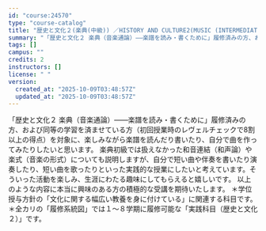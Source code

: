 ```yaml
---
id: "course:24570"
type: "course-catalog"
title: "歴史と文化２(楽典(中級)) ／HISTORY AND CULTURE2(MUSIC (INTERMEDIATE))"
summary: "「歴史と文化２ 楽典（音楽通論）――楽譜を読み・書くために」履修済みの方、および同等の学習を済ませている方（初回授業時のレヴェルチェックで8割以上の得点）を対象に、楽しみながら楽譜を読んだり書いたり、自分で曲を作ってみたりしたいと思います。…"
tags: []
campus: ""
credits: 2
instructors: []
license: " "
version:
  created_at: "2025-10-09T03:48:57Z"
  updated_at: "2025-10-09T03:48:57Z"
---
```


「歴史と文化２ 楽典（音楽通論）――楽譜を読み・書くために」履修済みの方、および同等の学習を済ませている方（初回授業時のレヴェルチェックで8割以上の得点）を対象に、楽しみながら楽譜を読んだり書いたり、自分で曲を作ってみたりしたいと思います。 楽典初級では扱えなかった和音連結（和声論）や楽式（音楽の形式）についても説明しますが、自分で短い曲や伴奏を書いたり演奏したり、短い曲を歌ったりといった実践的な授業にしたいと考えています。そういった活動を楽しみ、生涯にわたる趣味にしてもらえると嬉しいです。 以上のような内容に本当に興味のある方の積極的な受講を期待いたします。 ＊学位授与方針の「文化に関する幅広い教養を身に付けている」に関連する科目です。 ＊全カリの「履修系統図」では１～８学期に履修可能な「実践科目（歴史と文化２）」です。
